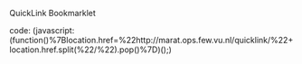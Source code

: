 QuickLink Bookmarklet

code:
(javascript:(function()%7Blocation.href=%22http://marat.ops.few.vu.nl/quicklink/%22+location.href.split(%22/%22).pop()%7D)();)

